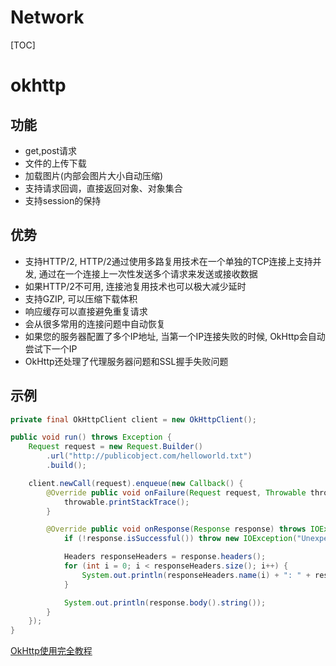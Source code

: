 # Network

[TOC]

# okhttp

## 功能

- get,post请求
- 文件的上传下载
- 加载图片(内部会图片大小自动压缩)
- 支持请求回调，直接返回对象、对象集合
- 支持session的保持

## 优势

- 支持HTTP/2, HTTP/2通过使用多路复用技术在一个单独的TCP连接上支持并发, 通过在一个连接上一次性发送多个请求来发送或接收数据
- 如果HTTP/2不可用, 连接池复用技术也可以极大减少延时
- 支持GZIP, 可以压缩下载体积
- 响应缓存可以直接避免重复请求
- 会从很多常用的连接问题中自动恢复
- 如果您的服务器配置了多个IP地址, 当第一个IP连接失败的时候, OkHttp会自动尝试下一个IP
- OkHttp还处理了代理服务器问题和SSL握手失败问题

## 示例

```java
private final OkHttpClient client = new OkHttpClient();

public void run() throws Exception {
    Request request = new Request.Builder()
        .url("http://publicobject.com/helloworld.txt")
        .build();

    client.newCall(request).enqueue(new Callback() {
        @Override public void onFailure(Request request, Throwable throwable) {
            throwable.printStackTrace();
        }

        @Override public void onResponse(Response response) throws IOException {
            if (!response.isSuccessful()) throw new IOException("Unexpected code " + response);

            Headers responseHeaders = response.headers();
            for (int i = 0; i < responseHeaders.size(); i++) {
                System.out.println(responseHeaders.name(i) + ": " + responseHeaders.value(i));
            }

            System.out.println(response.body().string());
        }
    });
}
```

[OkHttp使用完全教程](https://www.jianshu.com/p/ca8a982a116b)